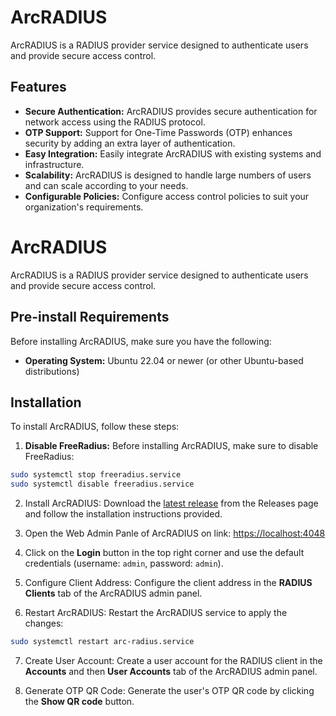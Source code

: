 # ArcRADIUS

ArcRADIUS is a RADIUS provider service designed to authenticate users and provide secure access control.

## Features

- **Secure Authentication:** ArcRADIUS provides secure authentication for network access using the RADIUS protocol.
- **OTP Support:** Support for One-Time Passwords (OTP) enhances security by adding an extra layer of authentication.
- **Easy Integration:** Easily integrate ArcRADIUS with existing systems and infrastructure.
- **Scalability:** ArcRADIUS is designed to handle large numbers of users and can scale according to your needs.
- **Configurable Policies:** Configure access control policies to suit your organization's requirements.

# ArcRADIUS

ArcRADIUS is a RADIUS provider service designed to authenticate users and provide secure access control.

## Pre-install Requirements

Before installing ArcRADIUS, make sure you have the following:

- **Operating System:** Ubuntu 22.04 or newer (or other Ubuntu-based distributions)

## Installation

To install ArcRADIUS, follow these steps:

1. **Disable FreeRadius:** Before installing ArcRADIUS, make sure to disable FreeRadius:

```bash
sudo systemctl stop freeradius.service
sudo systemctl disable freeradius.service
```

2. Install ArcRADIUS: Download the [latest release](https://github.com/Linux-Alex/ArcRADIUS/releases/tag/production) from the Releases page and follow the installation instructions provided.

3. Open the Web Admin Panle of ArcRADIUS on link: [https://localhost:4048](https://localhost:4048)

4. Click on the **Login** button in the top right corner and use the default credentials (username: `admin`, password: `admin`).

5. Configure Client Address: Configure the client address in the **RADIUS Clients** tab of the ArcRADIUS admin panel.

6. Restart ArcRADIUS: Restart the ArcRADIUS service to apply the changes:

```bash
sudo systemctl restart arc-radius.service
```

7. Create User Account: Create a user account for the RADIUS client in the **Accounts** and then **User Accounts** tab of the ArcRADIUS admin panel.

8. Generate OTP QR Code: Generate the user's OTP QR code by clicking the **Show QR code** button.
